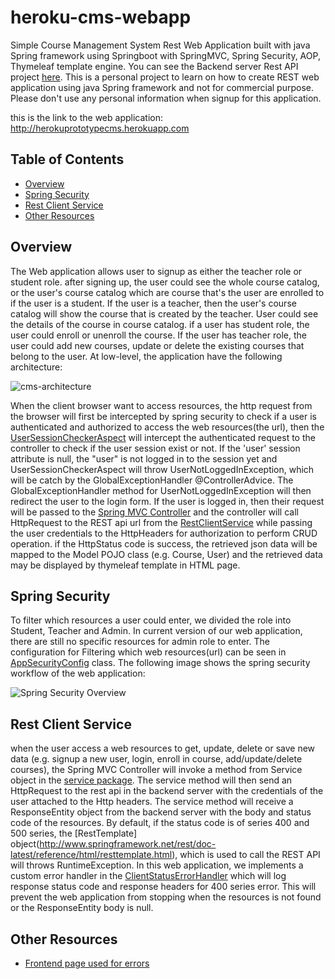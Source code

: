 # heroku-cms-webapp
Simple Course Management System Rest Web Application built with java Spring framework using Springboot with SpringMVC, Spring Security, AOP, Thymeleaf template engine.
You can see the Backend server Rest API project [here](https://github.com/winson121/heroku-cms-rest-backend). This is a personal project to learn on how to create REST web application using java Spring framework and not for commercial purpose. Please don't use any personal information when signup for this application.

this is the link to the web application: http://herokuprototypecms.herokuapp.com

## Table of Contents
  * [Overview](#overview)
  * [Spring Security](#spring-security)
  * [Rest Client Service](#rest-service)
  * [Other Resources](#other-resources)
 
<a id="overview"/>

## Overview

The Web application allows user to signup as either the teacher role or student role. after signing up, the user could see the whole course catalog, or the user's course catalog which are course that's the user are enrolled to if the user is a student. If the user is a teacher, then the user's course catalog will show the course that is created by the teacher. User could see the details of the course in course catalog. if a user has student role, the user could enroll or unenroll the course. If the user has teacher role, the user could add new courses, update or delete the existing courses that belong to the user. 
At low-level, the application have the following architecture:

![cms-architecture](https://user-images.githubusercontent.com/45975038/127320391-14eb5de8-1d04-4b78-8302-cdd4c0b6036d.png)

When the client browser want to access resources, the http request from the browser will first be intercepted by spring security to check if a user is authenticated and authorized to access the web resources(the url), then the [UserSessionCheckerAspect](https://github.com/winson121/heroku-cms-webapp/blob/main/src/main/java/com/springcms/frontendwebapplication/aspect/UserSessionCheckerAspect.java) will intercept the authenticated request to the controller to check if the user session exist or not. If the 'user' session attribute is null, the "user" is not logged in to the session yet and UserSessionCheckerAspect will throw UserNotLoggedInException, which will be catch by the GlobalExceptionHandler @ControllerAdvice. The GlobalExceptionHandler method for UserNotLoggedInException will then redirect the user to the login form. If the user is logged in, then their request will be passed to the [Spring MVC Controller](https://github.com/winson121/heroku-cms-webapp/tree/main/src/main/java/com/springcms/frontendwebapplication/controller) and the controller will call HttpRequest to the REST api url from the [RestClientService](https://github.com/winson121/heroku-cms-webapp/tree/main/src/main/java/com/springcms/frontendwebapplication/service) while passing the user credentials to the HttpHeaders for authorization to perform CRUD operation. if the HttpStatus code is success, the retrieved json data will be mapped to the Model POJO class (e.g. Course, User) and the retrieved data may be displayed by thymeleaf template in HTML page.

<a id="spring-security"/>

## Spring Security

To filter which resources a user could enter, we divided the role into Student, Teacher and Admin. In current version of our web application, there are still no specific resources for admin role to enter. The configuration for Filtering which web resources(url) can be seen in [AppSecurityConfig](https://github.com/winson121/heroku-cms-webapp/blob/main/src/main/java/com/springcms/frontendwebapplication/config/AppSecurityConfig.java) class. The following image shows the spring security workflow of the web application:


![Spring Security Overview](https://user-images.githubusercontent.com/45975038/127424745-47243cdb-48ef-4709-95ce-7bab8f0f82f7.png)

<a id="rest-service"/>

## Rest Client Service
when the user access a web resources to get, update, delete or save new data (e.g. signup a new user, login, enroll in course, add/update/delete courses), the Spring MVC Controller will invoke a method from Service object in the [service package](https://github.com/winson121/heroku-cms-webapp/tree/main/src/main/java/com/springcms/frontendwebapplication/service). The service method will then send an HttpRequest to the rest api in the backend server with the credentials of the user attached to the Http headers. The service method will receive a ResponseEntity object from the backend server with the body and status code of the resources. By default, if the status code is of series 400 and 500 series, the [RestTemplate] object(http://www.springframework.net/rest/doc-latest/reference/html/resttemplate.html), which is used to call the REST API will throws RuntimeException. In this web application, we implements a custom error handler in the  [ClientStatusErrorHandler](https://github.com/winson121/heroku-cms-webapp/blob/main/src/main/java/com/springcms/frontendwebapplication/handler/ClientStatusErrorHandler.java) which will log response status code and response headers for 400 series error. This will prevent the web application from stopping when the resources is not found or the ResponseEntity body is null.

<a id="other-resources"/>

## Other Resources

* [Frontend page used for errors](https://freefrontend.com/500-error-page-html-templates/)



